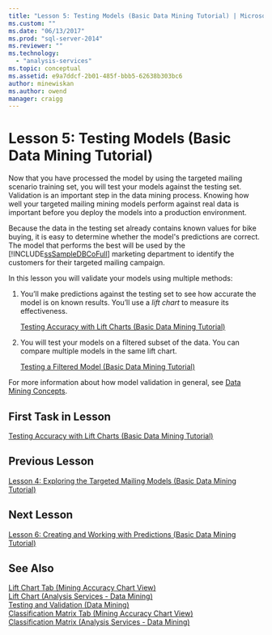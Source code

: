 ```yaml
---
title: "Lesson 5: Testing Models (Basic Data Mining Tutorial) | Microsoft Docs"
ms.custom: ""
ms.date: "06/13/2017"
ms.prod: "sql-server-2014"
ms.reviewer: ""
ms.technology: 
  - "analysis-services"
ms.topic: conceptual
ms.assetid: e9a7ddcf-2b01-485f-bbb5-62638b303bc6
author: minewiskan
ms.author: owend
manager: craigg
---
```

# Lesson 5: Testing Models (Basic Data Mining Tutorial)
  Now that you have processed the model by using the targeted mailing scenario training set, you will test your models against the testing set. Validation is an important step in the data mining process. Knowing how well your targeted mailing mining models perform against real data is important before you deploy the models into a production environment.  
  
 Because the data in the testing set already contains known values for bike buying, it is easy to determine whether the model's predictions are correct. The model that performs the best will be used by the [!INCLUDE[ssSampleDBCoFull](../includes/sssampledbcofull-md.md)] marketing department to identify the customers for their targeted mailing campaign.  
  
 In this lesson you will validate your models using multiple methods:  
  
1.  You’ll make predictions against the testing set to see how accurate the model is on known results. You’ll use a *lift chart* to measure its effectiveness.  
  
     [Testing Accuracy with Lift Charts &#40;Basic Data Mining Tutorial&#41;](../../2014/tutorials/testing-accuracy-with-lift-charts-basic-data-mining-tutorial.md)  
  
2.  You will test your models on a filtered subset of the data. You can compare multiple models in the same lift chart.  
  
     [Testing a Filtered Model &#40;Basic Data Mining Tutorial&#41;](../../2014/tutorials/testing-a-filtered-model-basic-data-mining-tutorial.md)  
  
 For more information about how model validation in general, see [Data Mining Concepts](../../2014/analysis-services/data-mining/data-mining-concepts.md).  
  
## First Task in Lesson  
 [Testing Accuracy with Lift Charts &#40;Basic Data Mining Tutorial&#41;](../../2014/tutorials/testing-accuracy-with-lift-charts-basic-data-mining-tutorial.md)  
  
## Previous Lesson  
 [Lesson 4: Exploring the Targeted Mailing Models &#40;Basic Data Mining Tutorial&#41;](../../2014/tutorials/lesson-4-exploring-the-targeted-mailing-models-basic-data-mining-tutorial.md)  
  
## Next Lesson  
 [Lesson 6: Creating and Working with Predictions &#40;Basic Data Mining Tutorial&#41;](../../2014/tutorials/lesson-6-creating-and-working-with-predictions-basic-data-mining-tutorial.md)  
  
## See Also  
 [Lift Chart Tab &#40;Mining Accuracy Chart View&#41;](../../2014/analysis-services/lift-chart-tab-mining-accuracy-chart-view.md)   
 [Lift Chart &#40;Analysis Services - Data Mining&#41;](../../2014/analysis-services/data-mining/lift-chart-analysis-services-data-mining.md)   
 [Testing and Validation &#40;Data Mining&#41;](../../2014/analysis-services/data-mining/testing-and-validation-data-mining.md)   
 [Classification Matrix Tab &#40;Mining Accuracy Chart View&#41;](../../2014/analysis-services/classification-matrix-tab-mining-accuracy-chart-view.md)   
 [Classification Matrix &#40;Analysis Services - Data Mining&#41;](../../2014/analysis-services/data-mining/classification-matrix-analysis-services-data-mining.md)  
  
  
